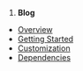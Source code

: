 1. **Blog**
 - [Overview](blog.overview)
 - [Getting Started](blog.gettingstarted)
 - [Customization](blog.customization)
 - [Dependencies](blog.dependencies)

